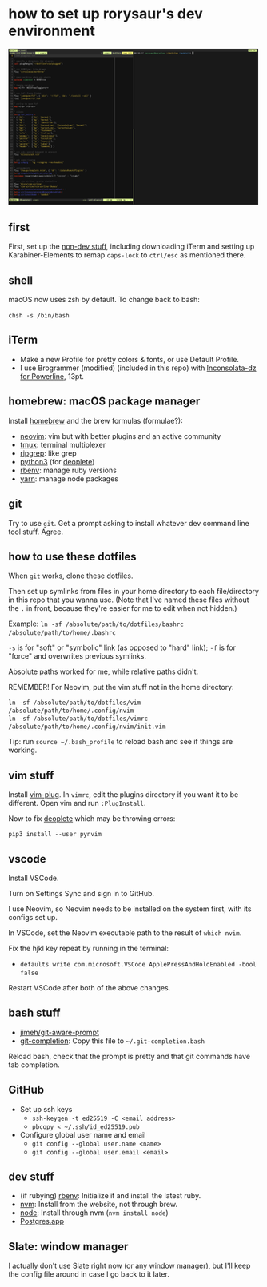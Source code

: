 # how to set up rorysaur's dev environment

<img src="https://raw.githubusercontent.com/rorysaur/dotfiles/master/images/tmux.png" width="500" alt="tmux with neovim">

## first

First, set up the [non-dev stuff](https://rorysaur.blog/posts/2019-10-05-how-to-set-up-rorys-exact-desktop-environment-and-why-it-matters/), including downloading
iTerm and setting up Karabiner-Elements to remap `caps-lock` to `ctrl/esc` as
mentioned there.

## shell

macOS now uses zsh by default. To change back to bash:

`chsh -s /bin/bash`

## iTerm

- Make a new Profile for pretty colors & fonts, or use Default Profile.
- I use Brogrammer (modified) (included in this repo) with [Inconsolata-dz for Powerline](https://github.com/powerline/fonts/tree/master/InconsolataDz), 13pt.

## homebrew: macOS package manager

Install [homebrew](https://brew.sh/) and the brew formulas (formulae?):

- [neovim](https://neovim.io/): vim but with better plugins and an active community
- [tmux](https://github.com/tmux/tmux): terminal multiplexer
- [ripgrep](https://github.com/BurntSushi/ripgrep): like grep
- [python3](https://www.python.org/) (for [deoplete](https://github.com/Shougo/deoplete.nvim))
- [rbenv](https://github.com/rbenv/rbenv): manage ruby versions
- [yarn](https://yarnpkg.com/lang/en/): manage node packages

## git

Try to use `git`. Get a prompt asking to install whatever dev command line tool stuff.
Agree.

## how to use these dotfiles

When `git` works, clone these dotfiles.

Then set up symlinks from files in your home directory to each file/directory
in this repo that you wanna use. (Note that I've named these files without the
`.` in front, because they're easier for me to edit when not hidden.)

Example: `ln -sf /absolute/path/to/dotfiles/bashrc /absolute/path/to/home/.bashrc`

`-s` is for "soft" or "symbolic" link (as opposed to "hard" link); `-f` is for "force" and overwrites previous symlinks.

Absolute paths worked for me, while relative paths didn't.

REMEMBER! For Neovim, put the vim stuff not in the home directory:

```
ln -sf /absolute/path/to/dotfiles/vim /absolute/path/to/home/.config/nvim
ln -sf /absolute/path/to/dotfiles/vimrc /absolute/path/to/home/.config/nvim/init.vim
```

Tip: run `source ~/.bash_profile` to reload bash and see if things are working.

## vim stuff

Install [vim-plug](https://github.com/junegunn/vim-plug).
In `vimrc`, edit the plugins directory if you want it to be different.
Open vim and run `:PlugInstall`.

Now to fix [deoplete](https://github.com/Shougo/deoplete.nvim) which may be throwing errors:

```
pip3 install --user pynvim
```

## vscode

Install VSCode.

Turn on Settings Sync and sign in to GitHub.

I use Neovim, so Neovim needs to be installed on the system first, with its configs set up.

In VSCode, set the Neovim executable path to the result of `which nvim`.

Fix the hjkl key repeat by running in the terminal:

- `defaults write com.microsoft.VSCode ApplePressAndHoldEnabled -bool false`

Restart VSCode after both of the above changes.

## bash stuff

- [jimeh/git-aware-prompt](https://github.com/jimeh/git-aware-prompt)
- [git-completion](https://github.com/git/git/blob/master/contrib/completion/git-completion.bash): Copy this file to `~/.git-completion.bash`

Reload bash, check that the prompt is pretty and that git commands have tab
completion.

## GitHub

- Set up ssh keys
  - `ssh-keygen -t ed25519 -C <email address>`
  - `pbcopy < ~/.ssh/id_ed25519.pub`
- Configure global user name and email
  - `git config --global user.name <name>`
  - `git config --global user.email <email>`

## dev stuff

- (if rubying) [rbenv](https://github.com/rbenv/rbenv): Initialize it and install the latest
  ruby.
- [nvm](https://github.com/nvm-sh/nvm): Install from the website, not through brew.
- [node](https://nodejs.org/en/): Install through nvm (`nvm install node`)
- [Postgres.app](https://postgresapp.com/)

## Slate: window manager

I actually don't use Slate right now (or any window manager), but I'll keep the
config file around in case I go back to it later.

